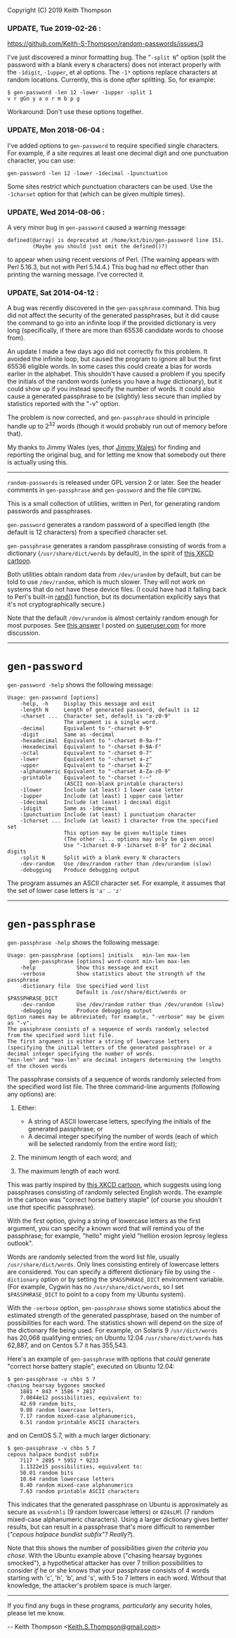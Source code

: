 Copyright (C) 2019 Keith Thompson

### UPDATE, Tue 2019-02-26 :

https://github.com/Keith-S-Thompson/random-passwords/issues/3

I've just discovered a minor formatting bug.  The "`-split N`" option
(split the password with a blank every `N` characters) does not 
interact properly with the `-1digit`, `-1upper`, et al options.
The `-1*` options replace characters at random locations.  Currently,
this is done *after* splitting.  So, for example:

    $ gen-password -len 12 -lower -1upper -split 1
    v r gGn y a o r m b p g

Workaround: Don't use these options together.

### UPDATE, Mon 2018-06-04 :

I've added options to `gen-password` to require specified single
characters.  For example, if a site requires at least one decimal
digit and one punctuation character, you can use:

    gen-password -len 12 -lower -1decimal -1punctuation

Some sites restrict which punctuation characters can be used.  Use the
`-1charset` option for that (which can be given multiple times).

### UPDATE, Wed 2014-08-06 :

A very minor bug in `gen-password` caused a warning message:

    defined(@array) is deprecated at /home/kst/bin/gen-password line 151.
            (Maybe you should just omit the defined()?)

to appear when using recent versions of Perl.  (The warning appears
with Perl 5.16.3, but not with Perl 5.14.4.)  This bug had no effect
other than printing the warning message.  I've corrected it.

### UPDATE, Sat 2014-04-12 :

A bug was recently discovered in the `gen-passphrase` command.
This bug did not affect the security of the generated passphrases,
but it did cause the command to go into an infinite loop if the
provided dictionary is very long (specifically, if there are more
than 65536 candidate words to choose from).

An update I made a few days ago did not correctly fix this problem.
It avoided the infinite loop, but caused the program to ignore all
but the first 65536 eligible words.  In some cases this could create
a bias for words earlier in the alphabet.  This shouldn't have caused
a problem if you specify the initials of the random words (unless you
have a *huge* dictionary), but it could show up if you instead specify
the number of words.  It could also cause a generated passphrase to be
(slightly) less secure than implied by statistics reported with the
"-v" option.

The problem is now corrected, and `gen-passphrase` should in principle
handle up to 2<sup>32</sup> words (though it would probably run out
of memory before that).

My thanks to Jimmy Wales (yes, *that* [Jimmy
Wales](http://en.wikipedia.org/wiki/Jimmy_wales)) for finding and
reporting the original bug, and for letting me know that somebody
out there is actually using this.

---

`random-passwords` is released under GPL version 2 or later.  See the
header comments in `gen-passphrase` and `gen-password` and the file
`COPYING`.

This is a small collection of utilities, written in Perl, for
generating random passwords and passphrases.

`gen-password` generates a random password of a specified length
(the default is 12 characters) from a specified character set.

`gen-passphrase` generates a random passphrase consisting of words from
a dictionary (`/usr/share/dict/words` by default), in the spirit of
[this XKCD cartoon](http://xkcd.com/936/).

Both utilities obtain random data from `/dev/urandom` by
default, but can be told to use `/dev/random`, which is much
slower. They will not work on systems that do not have these
device files. (I could have had it falling back to Perl's built-in
[rand()](http://perldoc.perl.org/functions/rand.html) function, but its
documentation explicitly says that it's not cryptographically secure.)

Note that the default `/dev/urandom` is almost
certainly random enough for most purposes. See [this
answer](http://superuser.com/a/359601/92954) I posted on
[superuser.com](http://superuser.com/) for more discussion.

---

# `gen-password`

`gen-password -help` shows the following message:

    Usage: gen-password [options]
        -help, -h     Display this message and exit
        -length N     Length of generated password, default is 12
        -charset ...  Character set, default is "a-z0-9"
                      The argument is a single word.
        -decimal      Equivalent to "-charset 0-9"
        -digit        Same as -decimal
        -hexadecimal  Equivalent to "-charset 0-9a-f"
        -Hexadecimal  Equivalent to "-charset 0-9A-F"
        -octal        Equivalent to "-charset 0-7"
        -lower        Equivalent to "-charset a-z"
        -upper        Equivalent to "-charset A-Z"
        -alphanumeric Equivalent to "-charset A-Za-z0-9"
        -printable    Equivalent to "-charset !-~"
                      (ASCII non-blank printable characters)
        -1lower       Include (at least) 1 lower case letter
        -1upper       Include (at least) 1 upper case letter
        -1decimal     Include (at least) 1 decimal digit
        -1digit       Same as -1decimal
        -1punctuation Include (at least) 1 punctuation character
        -1charset ... Include (at least) 1 character from the specified set
                      This option may be given multiple times
                      (The other -1... options may only be given once)
                      Use "-1charset 0-9 -1charset 0-9" for 2 decimal digits
        -split N      Split with a blank every N characters
        -dev-random   Use /dev/random rather than /dev/urandom (slow)
        -debugging    Produce debugging output

The program assumes an ASCII character set. For example, it assumes that 
the set of lower case letters is `'a'` .. `'z'` 

---

# `gen-passphrase`

`gen-passphrase -help` shows the following message:

    Usage: gen-passphrase [options] initials   min-len max-len
           gen-passphrase [options] word-count min-len max-len
        -help             Show this message and exit
        -verbose          Show statistics about the strength of the passphrase
        -dictionary file  Use specified word list
                          Default is /usr/share/dict/words or $PASSPHRASE_DICT
        -dev-random       Use /dev/random rather than /dev/urandom (slow)
        -debugging        Produce debugging output
    Option names may be abbreviated; for example, "-verbose" may be given as "-v".
    The passphrase consists of a sequence of words randomly selected
    from the specified word list file.
    The first argument is either a string of lowercase letters
    (specifying the initial letters of the generated passphrase) or a
    decimal integer specifying the number of words.
    "min-len" and "max-len" are decimal integers determining the lengths
    of the chosen words

The passphrase consists of a sequence of words randomly selected
from the specified word list file.  The three command-line arguments
(following any options) are:

1. Either:

   * A string of ASCII lowercase letters, specifying the initials
   of the generated passphrase; or
   * A decimal integer specifying the number of words (each of which
   will be selected randomly from the entire word list);

2. The minimum length of each word; and

3. The maximum length of each word.

This was partly inspired by [this XKCD cartoon](http://xkcd.com/936/),
which suggests using long passphrases consisting of randomly selected
English words.  The example in the cartoon was "correct horse battery
staple" (of course you shouldn't use *that* specific passphrase).

With the first option, giving a string of lowercase letters as the
first argument, you can specify a known word that will remind you
of the passphrase; for example, "hello" might yield "hellion erosion
leprosy legless outlook".

Words are randomly selected from the word list file, usually
`/usr/share/dict/words`. Only lines consisting entirely of
lowercase letters are considered. You can specify a different
dictionary file by using the `-dictionary` option or by setting the
`$PASSPHRASE_DICT` environment variable. (For example, Cygwin has no
`/usr/share/dict/words`, so I set `$PASSPHRASE_DICT` to point to a copy
from my Ubuntu system).

With the `-verbose` option, `gen-passphrase` shows some statistics
about the estimated strength of the generated passphrase, based on the
number of possibilities for each word. The statistics shown will depend
on the size of the dictionary file being used. For example, on Solaris
9 `/usr/dict/words` has 20,068 qualifying entries; on Ubuntu 12.04
`/usr/share/dict/words` has 62,887, and on Centos 5.7 it has 355,543.

Here's an example of `gen-passphrase` with options that *could*
generate "correct horse battery staple", executed on Ubuntu 12.04:

    $ gen-passphrase -v chbs 5 7
    chasing hearsay bygones smocked
        1881 * 843 * 1586 * 2817
        7.0844e12 possibilities, equivalent to:
        42.69 random bits,
        9.08 random lowercase letters,
        7.17 random mixed-case alphanumerics,
        6.51 random printable ASCII characters

and on CentOS 5.7, with a much larger dictionary:

    $ gen-passphrase -v chbs 5 7
    cepous halpace bundist subfix
        7117 * 2895 * 5952 * 9233
        1.1322e15 possibilities, equivalent to:
        50.01 random bits
        10.64 random lowercase letters
        8.40 random mixed-case alphanumerics
        7.63 random printable ASCII characters

This indicates that the generated passphrase on Ubuntu is approximately
as secure as `vsxdrnhli` (9 random lowercase letters) or `0Z4sLMl` (7
random mixed-case alphanumeric characters). Using a larger dictionary
gives better results, but can result in a passphrase that's more
difficult to remember (*"cepous halpace bundist subfix"? Really?*).

Note that this shows the number of possibilities *given the criteria
you chose*. With the Ubuntu example above ("chasing hearsay bygones
smocked"), a hypothetical attacker has over 7 trillion possibilities to
consider *if* he or she knows that your passphrase consists of 4 words
starting with 'c', 'h', 'b', and 's', with 5 to 7 letters in each word.
Without that knowledge, the attacker's problem space is much larger.

---

If you find any bugs in these programs, *particularly* any security holes, please let me know.

-- Keith Thompson <[Keith.S.Thompson@gmail.com](mailto:Keith.S.Thompson@gmail.com)>
